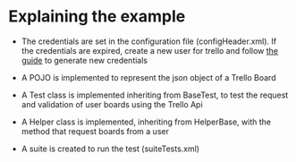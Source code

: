 # Explaining the example


- The credentials are set in the configuration file (configHeader.xml). If the credentials are expired, create a new user for trello and follow [the guide](https://developers.trello.com/reference/#introduction) to generate new credentials


- A POJO is implemented to represent the json object of a Trello Board


- A Test class is implemented inheriting from BaseTest, to test the request and validation of user boards using the Trello Api


- A Helper class is implemented, inheriting from HelperBase, with the method that request boards from a user


- A suite is created to run the test (suiteTests.xml)